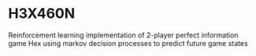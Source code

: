# H3X460N
Reinforcement learning implementation of 2-player perfect information game Hex using markov decision processes to predict future game states
